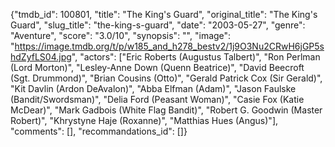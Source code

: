 {"tmdb_id": 100801, "title": "The King's Guard", "original_title": "The King's Guard", "slug_title": "the-king-s-guard", "date": "2003-05-27", "genre": "Aventure", "score": "3.0/10", "synopsis": "", "image": "https://image.tmdb.org/t/p/w185_and_h278_bestv2/1j9O3Nu2CRwH6jGP5shdZyfLS04.jpg", "actors": ["Eric Roberts (Augustus Talbert)", "Ron Perlman (Lord Morton)", "Lesley-Anne Down (Quenn Beatrice)", "David Beecroft (Sgt. Drummond)", "Brian Cousins (Otto)", "Gerald Patrick Cox (Sir Gerald)", "Kit Davlin (Ardon DeAvalon)", "Abba Elfman (Adam)", "Jason Faulske (Bandit/Swordsman)", "Delia Ford (Peasant Woman)", "Casie Fox (Katie McDear)", "Mark Gadbois (White Flag Bandit)", "Robert G. Goodwin (Master Robert)", "Khrystyne Haje (Roxanne)", "Matthias Hues (Angus)"], "comments": [], "recommandations_id": []}